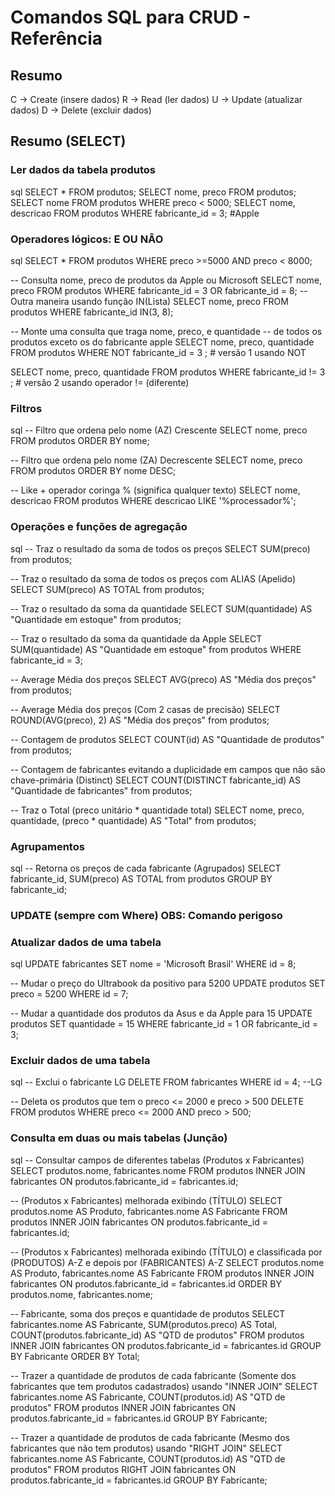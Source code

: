 # Comandos SQL para CRUD - Referência

## Resumo
C -> Create (insere dados)
R -> Read (ler dados)
U -> Update (atualizar dados)
D -> Delete (excluir dados)

<!-- _________________________________________________________ -->
## Resumo (SELECT)
### Ler dados da tabela produtos
sql
SELECT * FROM produtos;
SELECT nome, preco FROM produtos;
SELECT nome FROM produtos WHERE preco < 5000;
SELECT nome, descricao FROM produtos WHERE fabricante_id = 3; #Apple

### Operadores lógicos: E OU NÂO

sql
SELECT * FROM produtos WHERE preco >=5000 AND preco < 8000;

-- Consulta nome, preco de produtos da Apple ou Microsoft
SELECT nome, preco FROM produtos WHERE fabricante_id = 3 OR fabricante_id = 8;
-- Outra maneira usando função IN(Lista)
SELECT nome, preco FROM produtos WHERE fabricante_id IN(3, 8);


-- Monte uma consulta que traga nome, preco, e quantidade
-- de todos os produtos exceto os do fabricante apple
SELECT nome, preco, quantidade FROM produtos WHERE NOT fabricante_id = 3 ; # versão 1 usando NOT

SELECT nome, preco, quantidade FROM produtos WHERE fabricante_id != 3 ; # versão 2 usando operador != (diferente)

<!-- _________________________________________________________ -->
### Filtros
sql
-- Filtro que ordena pelo nome (AZ) Crescente
SELECT nome, preco  FROM produtos ORDER BY nome;

-- Filtro que ordena pelo nome (ZA) Decrescente
SELECT nome, preco  FROM produtos ORDER BY nome DESC;

-- Like + operador coringa % (significa qualquer texto)
SELECT nome, descricao  FROM produtos WHERE descricao LIKE '%processador%';


<!-- _________________________________________________________ -->
### Operações e funções de agregação
sql
-- Traz o resultado da soma de todos os preços
SELECT SUM(preco) from produtos;

-- Traz o resultado da soma de todos os preços com ALIAS (Apelido)
SELECT SUM(preco) AS TOTAL from produtos;

-- Traz o resultado da soma da quantidade
SELECT SUM(quantidade) AS "Quantidade em estoque" from produtos;

-- Traz o resultado da soma da quantidade da Apple
SELECT SUM(quantidade) AS "Quantidade em estoque" from produtos WHERE fabricante_id = 3;

-- Average Média dos preços
SELECT AVG(preco) AS "Média dos preços" from produtos;

-- Average Média dos preços (Com 2 casas de precisão)
SELECT ROUND(AVG(preco), 2) AS "Média dos preços" from produtos;

-- Contagem de produtos
SELECT COUNT(id) AS "Quantidade de produtos" from produtos;

-- Contagem de fabricantes evitando a duplicidade em campos que não são chave-primária (Distinct)
SELECT COUNT(DISTINCT fabricante_id) AS "Quantidade de fabricantes" from produtos;

-- Traz o Total (preco unitário * quantidade total)
SELECT nome, preco, quantidade, (preco * quantidade) AS "Total"  from produtos;


<!-- _________________________________________________________ -->
### Agrupamentos
sql
-- Retorna os preços de cada fabricante (Agrupados)
SELECT fabricante_id, SUM(preco) AS TOTAL from produtos GROUP BY fabricante_id;



<!-- _________________________________________________________ -->
### UPDATE (sempre com Where) OBS: Comando perigoso

### Atualizar dados de uma tabela
sql
UPDATE fabricantes SET nome = 'Microsoft Brasil' WHERE id = 8;

-- Mudar o preço do Ultrabook da positivo para 5200
UPDATE produtos SET preco = 5200 WHERE id = 7;

-- Mudar a quantidade dos produtos da Asus e da Apple para 15
UPDATE produtos SET quantidade = 15 WHERE fabricante_id = 1 OR fabricante_id = 3;


<!-- _________________________________________________________ -->
### Excluir dados de uma tabela
sql
-- Exclui o fabricante LG
DELETE FROM fabricantes WHERE id = 4; --LG

-- Deleta os produtos que tem o preco <= 2000 e preco > 500
DELETE FROM produtos WHERE preco <= 2000 AND preco > 500;


<!-- _________________________________________________________ -->
### Consulta em duas ou mais tabelas (Junção)
sql
-- Consultar campos de diferentes tabelas (Produtos x Fabricantes)
SELECT produtos.nome, fabricantes.nome FROM produtos INNER JOIN fabricantes ON produtos.fabricante_id = fabricantes.id;

-- (Produtos x Fabricantes) melhorada exibindo (TÍTULO)
SELECT produtos.nome AS Produto, fabricantes.nome AS Fabricante FROM produtos INNER JOIN fabricantes ON produtos.fabricante_id = fabricantes.id;

-- (Produtos x Fabricantes) melhorada exibindo (TÍTULO) e classificada por (PRODUTOS) A-Z e depois por (FABRICANTES) A-Z
SELECT produtos.nome AS Produto, fabricantes.nome AS Fabricante FROM produtos INNER JOIN fabricantes ON produtos.fabricante_id = fabricantes.id ORDER BY produtos.nome, fabricantes.nome;

-- Fabricante, soma dos preços e quantidade de produtos
SELECT fabricantes.nome AS Fabricante, SUM(produtos.preco) AS Total, COUNT(produtos.fabricante_id) AS "QTD de produtos" FROM produtos INNER JOIN fabricantes ON produtos.fabricante_id = fabricantes.id GROUP BY Fabricante ORDER BY Total;

-- Trazer a quantidade de produtos de cada fabricante (Somente dos fabricantes que tem produtos cadastrados) usando "INNER JOIN"
SELECT fabricantes.nome AS Fabricante, COUNT(produtos.id) AS "QTD de produtos" FROM produtos INNER JOIN fabricantes ON produtos.fabricante_id = fabricantes.id GROUP BY Fabricante;

-- Trazer a quantidade de produtos de cada fabricante (Mesmo dos fabricantes que não tem produtos) usando "RIGHT JOIN"
SELECT fabricantes.nome AS Fabricante, COUNT(produtos.id) AS "QTD de produtos" FROM produtos RIGHT JOIN fabricantes ON produtos.fabricante_id = fabricantes.id GROUP BY Fabricante;